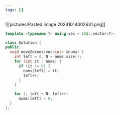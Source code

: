 ```yaml
---
tags: []
---
```

![[pictures/Pasted image 20241014002631.png]]



```c++
template <typename T> using vec = std::vector<T>;

class Solution {
public:
  void moveZeroes(vec<int> &nums) {
    int left = 0, N = nums.size();
    for (int it : nums) {
      if (it != 0) {
        nums[left] = it;
        left++;
      }
    }

    for (; left < N; left++)
      nums[left] = 0;
  }
};
```